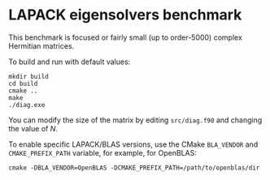 # LAPACK eigensolvers benchmark 

This benchmark is focused or fairly small (up to order-5000) complex Hermitian matrices.

To build and run with default values:
```
mkdir build
cd build
cmake ..
make 
./diag.exe
```

You can modify the size of the matrix by editing ```src/diag.f90``` and changing the value of *N*.

To enable specific LAPACK/BLAS versions, use the CMake ```BLA_VENDOR``` and ```CMAKE_PREFIX_PATH``` variable, for example, for OpenBLAS:

```
cmake -DBLA_VENDOR=OpenBLAS -DCMAKE_PREFIX_PATH=/path/to/openblas/dir
```

